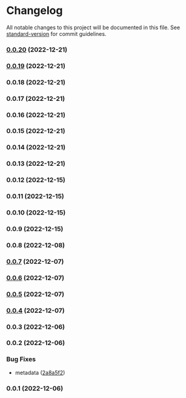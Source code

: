 # Changelog

All notable changes to this project will be documented in this file. See [standard-version](https://github.com/conventional-changelog/standard-version) for commit guidelines.

### [0.0.20](https://github.com/Kikobeats/test/compare/v0.0.19...v0.0.20) (2022-12-21)

### [0.0.19](https://github.com/Kikobeats/test/compare/v0.0.18...v0.0.19) (2022-12-21)

### 0.0.18 (2022-12-21)

### 0.0.17 (2022-12-21)

### 0.0.16 (2022-12-21)

### 0.0.15 (2022-12-21)

### 0.0.14 (2022-12-21)

### 0.0.13 (2022-12-21)

### 0.0.12 (2022-12-15)

### 0.0.11 (2022-12-15)

### 0.0.10 (2022-12-15)

### 0.0.9 (2022-12-15)

### 0.0.8 (2022-12-08)

### [0.0.7](https://github.com/Kikobeats/test/compare/v0.0.6...v0.0.7) (2022-12-07)

### [0.0.6](https://github.com/Kikobeats/test/compare/v0.0.5...v0.0.6) (2022-12-07)

### [0.0.5](https://github.com/Kikobeats/test/compare/v0.0.4...v0.0.5) (2022-12-07)

### [0.0.4](https://github.com/Kikobeats/test/compare/v0.0.3...v0.0.4) (2022-12-07)

### 0.0.3 (2022-12-06)

### 0.0.2 (2022-12-06)


### Bug Fixes

* metadata ([2a8a5f2](https://github.com/Kikobeats/test/commit/2a8a5f253adb95a8d590c9b187c68ed46df611c2))

### 0.0.1 (2022-12-06)
